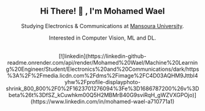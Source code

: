
<!--
**Elbahkiry/Elbahkiry** is a ✨ _special_ ✨ repository because its `README.md` (this file) appears on your GitHub profile.

Here are some ideas to get you started:

- 🔭 I’m currently working on ...
- 🌱 I’m currently learning ...
- 👯 I’m looking to collaborate on ...
- 🤔 I’m looking for help with ...
- 💬 Ask me about ...
- 📫 How to reach me: ...
- 😄 Pronouns: ...
- ⚡ Fun fact: ...
-->
<div align="center">
<!-- ![Github](https://user-images.githubusercontent.com/83455539/230809960-bbf14a68-57eb-486f-bf54-553b50ad601a.jpg)-->
    

<p>
<h2>Hi There! 👋 , I'm Mohamed Wael</h2>
Studying Electronics & Communications at <a href="https://www.mans.edu.eg/en">Mansoura University</a>.  
    
Interested in Computer Vision, ML and DL.
</p>

<br />
[![linkedin](https://linkedin-github-readme.onrender.com/api/render/Mohamed%20Wael/Machine%20Learning%20Engineer/Student/Electronics%20and%20Communications/dark/https%3A%2F%2Fmedia.licdn.com%2Fdms%2Fimage%2FC4D03AQHM9Jttbl4yhw%2Fprofile-displayphoto-shrink_800_800%2F0%2F1623701276094%3Fe%3D1686787200%26v%3Dbeta%26t%3DfSZ_kCuwhkm00Q5H2MBMrB40G9sviRqH_gWZVXGPOjo)](https://www.linkedin.com/in/mohamed-wael-a710771a1)
